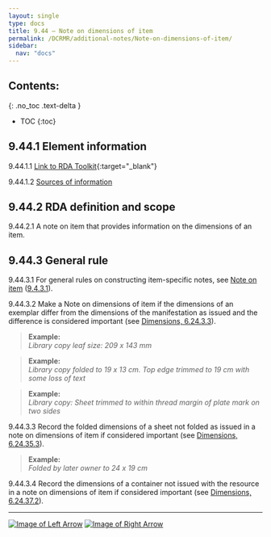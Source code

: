 ```yaml
---
layout: single
type: docs
title: 9.44 — Note on dimensions of item
permalink: /DCRMR/additional-notes/Note-on-dimensions-of-item/
sidebar:
  nav: "docs"
---
```


## Contents:
{: .no_toc .text-delta }

- TOC
{:toc}

## 9.44.1 Element information

<a name="9.44.1.1">9.44.1.1</a> [Link to RDA Toolkit](https://access.rdatoolkit.org/Content?externalId=en-US_ala-0dc4d724-4898-34e3-94d2-4cbb44f77776){:target="_blank"}

<a name="9.44.1.2">9.44.1.2</a> [Sources of information](/DCRMR/additional-notes/#9011-sources-of-information)

## 9.44.2 RDA definition and scope

<a name="9.44.2.1">9.44.2.1</a> A note on item that provides information on the dimensions of an item.

## 9.44.3 General rule

<a name="9.44.3.1">9.44.3.1</a> For general rules on constructing item-specific notes, see [Note on item](/DCRMR/additional-notes/Note-on-item/) ([9.4.3.1](/DCRMR/additional-notes/Note-on-item/#9.4.3.1)). 

<a name="9.44.3.2">9.44.3.2</a> Make a Note on dimensions of item if the dimensions of an exemplar differ from the dimensions of the manifestation as issued and the difference is considered important (see [Dimensions, 6.24.3.3](/DCRMR/phys-desc/Dimensions/#6.24.3.3)).

>**Example:**  
><CITE>Library copy leaf size: 209 x 143 mm</CITE>

>**Example:**  
><CITE>Library copy folded to 19 x 13 cm. Top edge trimmed to 19 cm with some loss of text</CITE>

>**Example:**  
><CITE>Library copy: Sheet trimmed to within thread margin of plate mark on two sides</CITE>

<a name="9.44.3.3">9.44.3.3</a> Record the folded dimensions of a sheet not folded as issued in a note on dimensions of item if considered important (see [Dimensions, 6.24.35.3](/DCRMR/phys-desc/Dimensions/#6.24.35.3)).

>**Example:**  
><CITE>Folded by later owner to 24 x 19 cm</CITE>

<a name="9.44.3.4">9.44.3.4</a> Record the dimensions of a container not issued with the resource in a note on dimensions of item if considered important (see [Dimensions, 6.24.37.2](/DCRMR/phys-desc/Dimensions/#6.24.37.2)).

---

[![Image of Left Arrow](https://rbms-bsc.github.io/DCRMR/assets/pictures/navigation/Arrow_Left.png "9.43 — Note on extent of item")](/DCRMR/additional-notes/Note-on-extent-of-item/) [![Image of Right Arrow](https://rbms-bsc.github.io/DCRMR/assets/pictures/navigation/Arrow_Right.png "9.45 — Bound with")](/DCRMR/additional-notes/Bound-with/)

